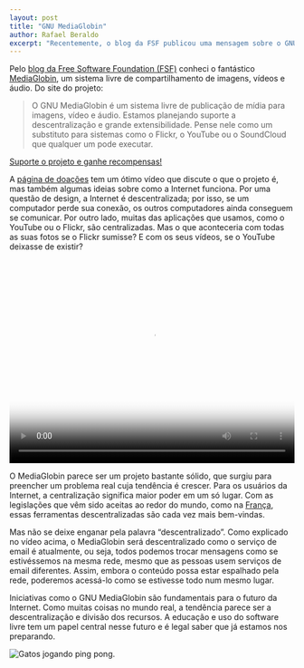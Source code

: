 ```yaml
---
layout: post
title: "GNU MediaGlobin"
author: Rafael Beraldo
excerpt: "Recentemente, o blog da FSF publicou uma mensagem sobre o GNU MediaGlobin, um sistema de compartilhamento de mídia descentralizado que surgiu como alternativa a serviços como o YouTube e Flickr. Essas são minhas opiniões e como você pode ajudar."
---
```


Pelo [blog da Free Software Foundation (FSF)][fsf-blog] conheci o fantástico
[MediaGlobin][mg], um sistema livre de compartilhamento de imagens, vídeos e
áudio. Do site do projeto:

> O GNU MediaGlobin é um sistema livre de publicação de mídia para imagens,
> vídeo e áudio. Estamos planejando suporte a descentralização e grande
> extensibilidade. Pense nele como um substituto para sistemas como o Flickr, o
> YouTube ou o SoundCloud que qualquer um pode executar.

[Suporte o projeto e ganhe recompensas!][ajude]

A [página de doações][ajude] tem um ótimo vídeo que discute o que o projeto é,
mas também algumas ideias sobre como a Internet funciona. Por uma questão de
design, a Internet é descentralizada; por isso, se um computador perde sua
conexão, os outros computadores ainda conseguem se comunicar. Por outro lado,
muitas das aplicações que usamos, como o YouTube ou o Flickr, são
centralizadas. Mas o que aconteceria com todas as suas fotos se o Flickr
sumisse? E com os seus vídeos, se o YouTube deixasse de existir?

<video
width="100%"
height="360"
controls="controls"
preload="metadata"
poster="/assets/images/campaign/support_mediagoblin-poster.png"
data-setup="">
<source src="http://7236508364c37fa9e75f-06885409aae278cdc67155c04400e3f7.r71.cf1.rackcdn.com/mediagoblin_campaign_pitch-small.webm"
type="video/webm; codecs=&quot;vp8, vorbis&quot;" />
<source src="http://7236508364c37fa9e75f-06885409aae278cdc67155c04400e3f7.r71.cf1.rackcdn.com/mediagoblin_campaign_pitch-small.mp4"
type="video/mp4" />
</video>

O MediaGlobin parece ser um projeto bastante sólido, que surgiu para preencher
um problema real cuja tendência é crescer. Para os usuários da Internet, a
centralização significa maior poder em um só lugar. Com as legislações que vêm
sido aceitas ao redor do mundo, como na [França][three-strikes], essas
ferramentas descentralizadas são cada vez mais bem-vindas.

Mas não se deixe enganar pela palavra “descentralizado”. Como explicado no
vídeo acima, o MediaGlobin será descentralizado como o serviço de email é
atualmente, ou seja, todos podemos trocar mensagens como se estivéssemos na
mesma rede, mesmo que as pessoas usem serviços de email diferentes. Assim,
embora o conteúdo possa estar espalhado pela rede, poderemos acessá-lo como se
estivesse todo num mesmo lugar.

Iniciativas como o GNU MediaGlobin são fundamentais para o futuro da Internet.
Como muitas coisas no mundo real, a tendência parece ser a descentralização e
divisão dos recursos. A educação e uso do software livre tem um papel central
nesse futuro e é legal saber que já estamos nos preparando.

![Gatos jogando ping pong.](/assets/images/gatos_pingpong.gif "Gatos jogando ping
pong.")

[fsf-blog]: http://www.fsf.org/blogs/community/gnu-mediagoblin-offers-what-youve-been-missing-in-an-internet-media-sharing-system
[mg]: http://mediagoblin.org/
[ajude]: http://mediagoblin.org/pages/campaign.html
[three-strikes]: http://en.wikipedia.org/wiki/HADOPI_law
